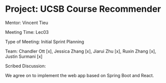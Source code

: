 # Project: UCSB Course Recommender

Mentor: Vincent Tieu

Meeting Time: Lec03

Type of Meeting: Initial Sprint Planning

Team: Chandler Ott [x], Jessica Zhang [x], Jiarui Zhu [x], Ruxin Zhang [x], Justin Surmani [x]

Scribed Discussion:

We agree on to implement the web app based on Spring Boot and React. 

